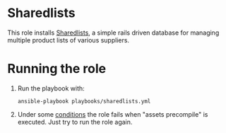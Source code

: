 Sharedlists
===========

This role installs [Sharedlists](https://github.com/foodcoops/sharedlists), a simple rails driven database for managing multiple product lists of various suppliers.

# Running the role

1. Run the playbook with:
    ```Shell
    ansible-playbook playbooks/sharedlists.yml
    ```
2. Under some [conditions](https://github.com/rails/webpacker/issues/531) the role fails when "assets precompile" is executed. Just try to run the role again.
